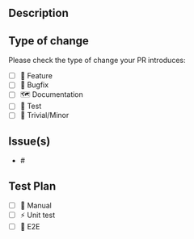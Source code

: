 ## Description

<!-- Insert PR description-->

## Type of change

Please check the type of change your PR introduces:
- [ ] :sunflower: Feature
- [ ] :bug: Bugfix
- [ ] :world_map: Documentation
- [ ] :robot: Test
- [ ] :hamster: Trivial/Minor

## Issue(s)
<!-- Can reference multiple issues. Use one of the following "magic words" - "closes, fixes" to auto-close the Github issue. -->

* #<issue>

## Test Plan

<!-- How will this be tested prior to merging.-->

- [ ] :muscle: Manual
- [ ] :zap: Unit test
- [ ] :green_heart: E2E
